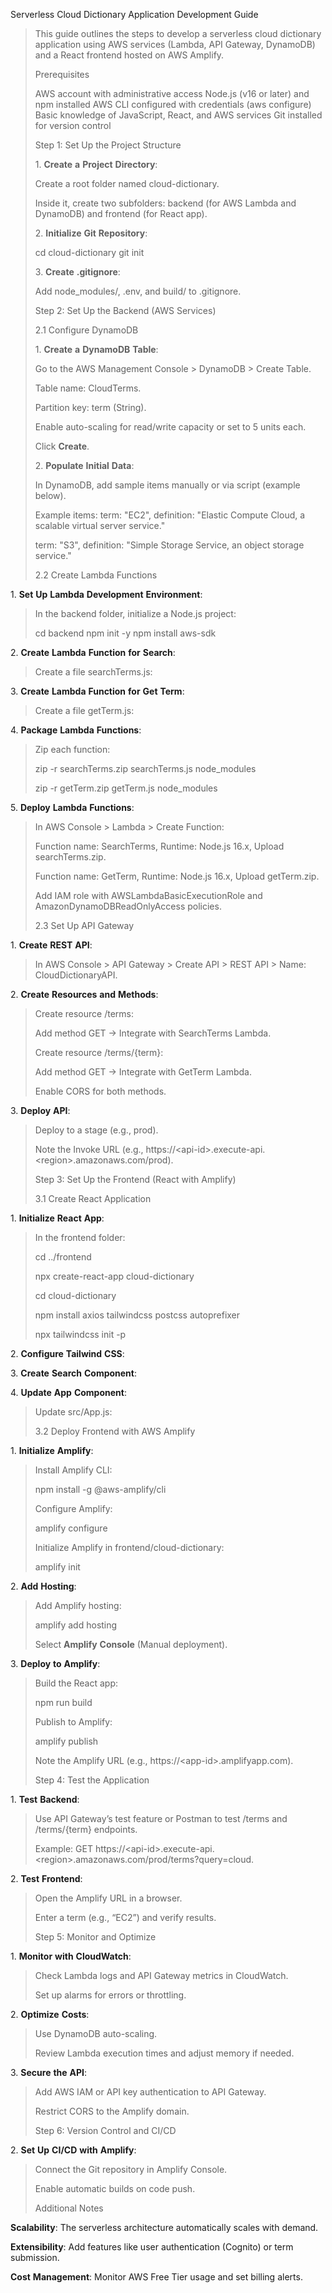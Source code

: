 Serverless Cloud Dictionary Application Development Guide

> This guide outlines the steps to develop a serverless cloud dictionary
> application using AWS services (Lambda, API Gateway, DynamoDB) and a React frontend hosted on AWS Amplify.
>
> Prerequisites
>
> AWS account with administrative access
> Node.js (v16 or later) and npm installed
>AWS CLI configured with credentials (aws configure)
> Basic knowledge of JavaScript, React, and AWS services
>Git installed for version control
>
> Step 1: Set Up the Project Structure
>
> 1\. **Create** **a** **Project** **Directory**:
>
> Create a root folder named cloud-dictionary.
>
> Inside it, create two subfolders: backend (for AWS Lambda and DynamoDB) and frontend (for React app).
>
> 2\. **Initialize** **Git** **Repository**:
>
> cd cloud-dictionary
> git init
>
> 3\. **Create** **.gitignore**:
>
> Add node_modules/, .env, and build/ to .gitignore.
>
> Step 2: Set Up the Backend (AWS Services)
>
> 2.1 Configure DynamoDB
>
> 1\. **Create** **a** **DynamoDB** **Table**:
>
> Go to the AWS Management Console \> DynamoDB \> Create Table.
>
> Table name: CloudTerms.
>
> Partition key: term (String).
>
> Enable auto-scaling for read/write capacity or set to 5 units each.
>
> Click **Create**.
>
> 2\. **Populate** **Initial** **Data**:
>
> In DynamoDB, add sample items manually or via script (example below).
>
> Example items:
>term: "EC2", definition: "Elastic Compute Cloud, a scalable virtual server service."
>
> term: "S3", definition: "Simple Storage Service, an object storage
> service."
>
> 2.2 Create Lambda Functions

1\. **Set** **Up** **Lambda** **Development** **Environment**:

> In the backend folder, initialize a Node.js project:
>
> cd backend
> npm init -y
> npm install aws-sdk

2\. **Create** **Lambda** **Function** **for** **Search**:

> Create a file searchTerms.js:
> 
3\. **Create** **Lambda** **Function** **for** **Get** **Term**:

> Create a file getTerm.js:
>
4\. **Package** **Lambda** **Functions**:

> Zip each function:
>
> zip -r searchTerms.zip searchTerms.js node_modules
>
> zip -r getTerm.zip getTerm.js node_modules

5\. **Deploy** **Lambda** **Functions**:

> In AWS Console \> Lambda \> Create Function:
>
> Function name: SearchTerms, Runtime: Node.js 16.x, Upload searchTerms.zip.
>
> Function name: GetTerm, Runtime: Node.js 16.x, Upload getTerm.zip.
>
> Add IAM role with AWSLambdaBasicExecutionRole and AmazonDynamoDBReadOnlyAccess policies.
>
> 2.3 Set Up API Gateway

1\. **Create** **REST** **API**:

> In AWS Console \> API Gateway \> Create API \> REST API \> Name: CloudDictionaryAPI.

2\. **Create** **Resources** **and** **Methods**:

> Create resource /terms:
>
> Add method GET → Integrate with SearchTerms Lambda.
>
> Create resource /terms/{term}:
>
> Add method GET → Integrate with GetTerm Lambda.
>
> Enable CORS for both methods.

3\. **Deploy** **API**:

> Deploy to a stage (e.g., prod).
>
> Note the Invoke URL (e.g.,
> https://\<api-id\>.execute-api.\<region\>.amazonaws.com/prod).
>
> Step 3: Set Up the Frontend (React with Amplify)
>
> 3.1 Create React Application

1\. **Initialize** **React** **App**:

> In the frontend folder:
>
> cd ../frontend
>
> npx create-react-app cloud-dictionary
>
> cd cloud-dictionary
>
> npm install axios tailwindcss postcss autoprefixer
>
> npx tailwindcss init -p

2\. **Configure** **Tailwind** **CSS**:

3\. **Create** **Search** **Component**:

4\. **Update** **App** **Component**:

> Update src/App.js:
>
> 3.2 Deploy Frontend with AWS Amplify

1\. **Initialize** **Amplify**:

> Install Amplify CLI:
>
> npm install -g @aws-amplify/cli
>
> Configure Amplify:
>
> amplify configure
>
> Initialize Amplify in frontend/cloud-dictionary:
>
> amplify init

2\. **Add** **Hosting**:

> Add Amplify hosting:
>
> amplify add hosting
>
> Select **Amplify** **Console** (Manual deployment).

3\. **Deploy** **to** **Amplify**:

> Build the React app:
>
> npm run build
>
> Publish to Amplify:
>
> amplify publish
>
> Note the Amplify URL (e.g., https://\<app-id\>.amplifyapp.com).
>
> Step 4: Test the Application

1\. **Test** **Backend**:

> Use API Gateway’s test feature or Postman to test /terms and
> /terms/{term} endpoints.
>
> Example: GET
> https://\<api-id\>.execute-api.\<region\>.amazonaws.com/prod/terms?query=cloud.

2\. **Test** **Frontend**:

> Open the Amplify URL in a browser.
>
> Enter a term (e.g., “EC2”) and verify results.
>
> Step 5: Monitor and Optimize

1\. **Monitor** **with** **CloudWatch**:

> Check Lambda logs and API Gateway metrics in CloudWatch.
>
> Set up alarms for errors or throttling.

2\. **Optimize** **Costs**:

> Use DynamoDB auto-scaling.
>
> Review Lambda execution times and adjust memory if needed.

3\. **Secure** **the** **API**:

> Add AWS IAM or API key authentication to API Gateway.
>
> Restrict CORS to the Amplify domain.
>
> Step 6: Version Control and CI/CD

2\. **Set** **Up** **CI/CD** **with** **Amplify**:

> Connect the Git repository in Amplify Console.
>
> Enable automatic builds on code push.
>
> Additional Notes

**Scalability**: The serverless architecture automatically scales with
demand.

**Extensibility**: Add features like user authentication (Cognito) or
term submission.

**Cost** **Management**: Monitor AWS Free Tier usage and set billing
alerts.
